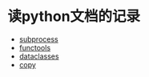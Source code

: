 # 读python文档的记录

+ [subprocess](./subprocess.md)
+ [functools](./functools.md)
+ [dataclasses](./dataclasses.md)
+ [copy](./copy.md)
